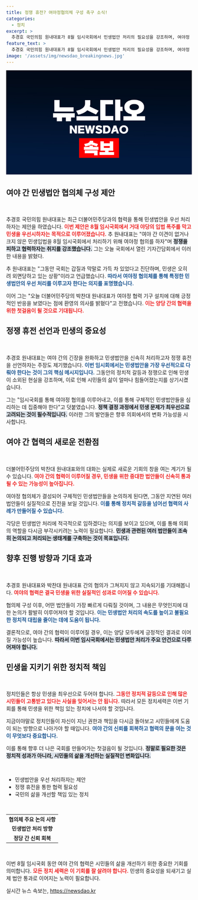 ```yaml
---
title: 정쟁 휴전? 여야정협의체 구성 촉구 소식!
categories:
  - 정치
excerpt: >
  추경호 국민의힘 원내대표가 8월 임시국회에서 민생법안 처리의 필요성을 강조하며, 여야정 협의체 구성 제안을 했습니다. 정쟁 휴전 선언과 함께 협력의 가능성을 열어젖혔는데, 과연 실제로 민생은 구체적으로 얼마나 실현될 수 있을까요?
feature_text: >
  추경호 국민의힘 원내대표가 8월 임시국회에서 민생법안 처리의 필요성을 강조하며, 여야정 협의체 구성 제안을 했습니다. 정쟁 휴전 선언과 함께 협력의 가능성을 열어젖혔는데, 과연 실제로 민생은 구체적으로 얼마나 실현될 수 있을까요?
image: '/assets/img/newsdao_breakingnews.jpg'
---
```


<p><img src="/assets/img/newsdao_breakingnews.jpg" alt="implanttips 속보" /></p>

<h2 data-ke-size="size26">여야 간 민생법안 협의체 구성 제안</h2>

<p data-ke-size="size16">&nbsp;</p>

<p>추경호 국민의힘 원내대표는 최근 더불어민주당과의 협력을 통해 민생법안을 우선 처리하자는 제안을 하였습니다. <b><span style="color: #ee2323;">이번 제안은 8월 임시국회에서 거대 야당의 입법 폭주를 막고 민생을 우선시하자는 목적으로 이루어졌습니다.</span></b> 추 원내대표는 "여야 간 이견이 없거나 크지 않은 민생입법을 8월 임시국회에서 처리하기 위해 여야정 협의를 하자"며 <b><span style="background-color: #21538527;">정쟁을 피하고 협력하자는 취지를 강조했습니다.</span></b> 그는 오늘 국회에서 열린 기자간담회에서 이러한 내용을 밝혔다.</p>

<p>추 원내대표는 "그동안 국회는 갑질과 막말로 가득 차 있었다고 진단하며, 민생은 오히려 외면당하고 있는 상황"이라고 언급했습니다. <b><span style="color: #1a5490;">따라서 여야정 협의체를 통해 특정한 민생법안의 우선 처리를 이루고자 한다는 의지를 표명했습니다.</span></b> </p>

<p>이어 그는 "오늘 더불어민주당의 박찬대 원내대표가 여야정 협력 기구 설치에 대해 긍정적인 반응을 보였다는 점에 환영의 의사를 밝혔다"고 전했습니다. <b><span style="color: #ee2323;">이는 양당 간의 협력을 위한 첫걸음이 될 것으로 기대됩니다.</span></b> </p>

<h2 data-ke-size="size26">정쟁 휴전 선언과 민생의 중요성</h2>

<p data-ke-size="size16">&nbsp;</p>

<p>추경호 원내대표는 여야 간의 긴장을 완화하고 민생법안을 신속히 처리하고자 정쟁 휴전을 선언하자는 주장도 제기했습니다. <b><span style="color: #1a5490;">이번 임시회에서는 민생법안을 가장 우선적으로 다뤄야 한다는 것이 그의 핵심 메시지입니다.</span></b> 그동안의 정치적 갈등과 정쟁으로 인해 민생이 소외된 현실을 강조하며, 이로 인해 시민들의 삶이 얼마나 힘들어졌는지를 상기시켰습니다. </p>

<p>그는 "임시국회를 통해 여야정 협의를 이루어내고, 이를 통해 구체적인 민생법안들을 심리하는 데 집중해야 한다"고 덧붙였습니다. <b><span style="background-color: #21538527;">정책 결정 과정에서 민생 문제가 최우선으로 고려되는 것이 필수적입니다.</span></b>  이러한 그의 발언들은 향후 의회에서의 변화 가능성을 시사합니다. </p>

<h2 data-ke-size="size26">여야 간 협력의 새로운 전환점</h2>

<p data-ke-size="size16">&nbsp;</p>

<p>더불어민주당의 박찬대 원내대표와의 대화는 실제로 새로운 기회의 창을 여는 계기가 될 수 있습니다. <b><span style="color: #ee2323;">여야 간의 협력이 이루어질 경우, 민생을 위한 중대한 법안들이 신속히 통과될 수 있는 가능성이 높아집니다.</span></b> </p>

<p>여야정 협의체가 결성되어 구체적인 민생법안들을 논의하게 된다면, 그동안 지연된 여러 법안들이 실질적으로 진전을 보일 것입니다. <b><span style="color: #1a5490;">이를 통해 정치적 갈등을 넘어선 협력의 사례가 만들어질 수 있습니다.</span></b> </p>

<p>각당은 민생법안 처리에 적극적으로 임하겠다는 의지를 보이고 있으며, 이를 통해 의회의 역할을 다시금 부각시키려는 노력이 필요합니다. <b><span style="background-color: #21538527;">민생과 관련된 여러 법안들이 조속히 논의되고 처리되는 생태계를 구축하는 것이 목표입니다.</span></b></p>

<h2 data-ke-size="size26">향후 진행 방향과 기대 효과</h2>

<p data-ke-size="size16">&nbsp;</p>

<p>추경호 원내대표와 박찬대 원내대표 간의 협의가 그쳐지지 않고 지속되기를 기대해봅니다. <b><span style="color: #ee2323;">여야의 협력은 결국 민생을 위한 실질적인 성과로 이어질 수 있습니다.</span></b> </p>

<p>협의체 구성 이후, 어떤 법안들이 가장 빠르게 다뤄질 것이며, 그 내용은 무엇인지에 대한 논의가 활발히 이루어져야 할 것입니다. <b><span style="color: #1a5490;">이는 민생법안 처리의 속도를 높이고 불필요한 정치적 대립을 줄이는 데에 도움이 됩니다.</span></b> </p>

<p>결론적으로, 여야 간의 협력이 이루어질 경우, 이는 양당 모두에게 긍정적인 결과로 이어질 가능성이 높습니다. <b><span style="background-color: #21538527;">따라서 이번 임시국회에서는 민생법안 처리가 주요 안건으로 다루어져야 합니다.</span></b> </p>

<h2 data-ke-size="size26">민생을 지키기 위한 정치적 책임</h2>

<p data-ke-size="size16">&nbsp;</p>

<p>정치인들은 항상 민생을 최우선으로 두어야 합니다. <b><span style="color: #ee2323;">그동안 정치적 갈등으로 인해 많은 시민들이 고통받고 있다는 사실을 잊어서는 안 됩니다.</span></b> 따라서 모든 정치세력은 이번 기회를 통해 민생을 위한 책임 있는 정치에 나서야 할 것입니다. </p>

<p>지금이야말로 정치인들이 자신이 지닌 권한과 책임을 다시금 돌아보고 시민들에게 도움이 되는 방향으로 나아가야 할 때입니다. <b><span style="color: #1a5490;">여야 간의 신뢰를 회복하고 협력의 문을 여는 것이 무엇보다 중요합니다.</span></b> </p>

<p>이를 통해 향후 더 나은 국회를 만들어가는 첫걸음이 될 것입니다. <b><span style="background-color: #21538527;">정말로 필요한 것은 정치적 성과가 아니라, 시민들의 삶을 개선하는 실질적인 변화입니다.</span></b> </p>

<p data-ke-size="size16">&nbsp;</p>

<ul>
    <li>민생법안을 우선 처리하자는 제안</li>
    <li>정쟁 휴전을 통한 협력 필요성</li>
    <li>국민의 삶을 개선할 책임 있는 정치</li>
</ul>

<p data-ke-size="size16">&nbsp;</p>

<table>
    <tr>
        <td style="text-align: center; height: 17px;"><b>협의체 주요 논의 사항</b></td>
    </tr>
    <tr>
        <td style="text-align: center; height: 17px;"><b>민생법안 처리 방향</b></td>
    </tr>
    <tr>
        <td style="text-align: center; height: 17px;"><b>정당 간 신뢰 회복</b></td>
    </tr>
</table>

<p data-ke-size="size16">&nbsp;</p>

<p>이번 8월 임시국회 동안 여야 간의 협력은 시민들의 삶을 개선하기 위한 중요한 기회를 의미합니다. <b><span style="color: #ee2323;">모든 정치 세력은 이 기회를 잘 살려야 합니다.</span></b> 민생의 중요성을 되새기고 실제 법안 통과로 이어지는 노력이 필요합니다.</p>
실시간 뉴스 속보는, <a href="https://newsdao.kr" rel="dofollow">https://newsdao.kr</a>


